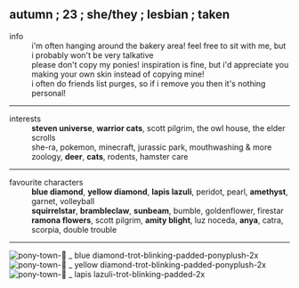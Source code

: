 ## autumn ; 23 ; she/they ; lesbian ; taken ##

<dl>
  <dt>info</dt>
  <dd>i'm often hanging around the bakery area! feel free to sit with me, but i probably won't be very talkative</dd>
  <dd>please don't copy my ponies! inspiration is fine, but i'd appreciate you making your own skin instead of copying mine!</dd>
  <dd>i often do friends list purges, so if i remove you then it's nothing personal!</dd>
</dl>

---

<dl>
  <dt>interests</dt>
  <dd><b>steven universe</b>, <b>warrior cats</b>, scott pilgrim, the owl house, the elder scrolls</dd>
  <dd>she-ra, pokemon, minecraft, jurassic park, mouthwashing & more</dd>
  <dd>zoology, <b>deer</b>, <b>cats</b>, rodents, hamster care</dd>
</dl>

---

<dl>
  <dt>favourite characters</dt>
  <dd> <b>blue diamond</b>, <b>yellow diamond</b>, <b>lapis lazuli</b>, peridot, pearl, <b>amethyst</b>, garnet, volleyball</dd>
  <dd><b>squirrelstar</b>, <b>brambleclaw</b>, <b>sunbeam</b>, bumble, goldenflower, firestar</dd>
  <dd><b>ramona flowers</b>, scott pilgrim, <b>amity blight</b>, luz noceda, <b>anya</b>, catra, scorpia, double trouble</dd>
</dl>

---

![pony-town-💎 _ blue diamond-trot-blinking-padded-ponyplush-2x](https://github.com/user-attachments/assets/cdd40a7b-803a-4aea-b3df-c129ff8e71cf)![pony-town-💎 _ yellow diamond-trot-blinking-padded-ponyplush-2x](https://github.com/user-attachments/assets/e1e2b857-6a24-4a9f-8424-8a67f64cb171)![pony-town-💎 _ lapis lazuli-trot-blinking-padded-2x](https://github.com/user-attachments/assets/4fe746e6-8fc5-463a-9f3f-6fb70f1794a0)
